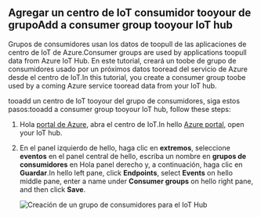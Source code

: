 ## <a name="add-a-consumer-group-tooyour-iot-hub"></a><span data-ttu-id="e8b4d-101">Agregar un centro de IoT consumidor tooyour de grupo</span><span class="sxs-lookup"><span data-stu-id="e8b4d-101">Add a consumer group tooyour IoT hub</span></span>

<span data-ttu-id="e8b4d-102">Grupos de consumidores usan los datos de toopull de las aplicaciones de centro de IoT de Azure.</span><span class="sxs-lookup"><span data-stu-id="e8b4d-102">Consumer groups are used by applications toopull data from Azure IoT Hub.</span></span> <span data-ttu-id="e8b4d-103">En este tutorial, creará un toobe de grupo de consumidores usado por un próximos datos tooread del servicio de Azure desde el centro de IoT.</span><span class="sxs-lookup"><span data-stu-id="e8b4d-103">In this tutorial, you create a consumer group toobe used by a coming Azure service tooread data from your IoT hub.</span></span>

<span data-ttu-id="e8b4d-104">tooadd un centro de IoT tooyour del grupo de consumidores, siga estos pasos:</span><span class="sxs-lookup"><span data-stu-id="e8b4d-104">tooadd a consumer group tooyour IoT hub, follow these steps:</span></span>

1. <span data-ttu-id="e8b4d-105">Hola [portal de Azure](https://ms.portal.azure.com/), abra el centro de IoT.</span><span class="sxs-lookup"><span data-stu-id="e8b4d-105">In hello [Azure portal](https://ms.portal.azure.com/), open your IoT hub.</span></span>
2. <span data-ttu-id="e8b4d-106">En el panel izquierdo de hello, haga clic en **extremos**, seleccione **eventos** en el panel central de hello, escriba un nombre en **grupos de consumidores** en Hola panel derecho y, a continuación, haga clic en  **Guardar**.</span><span class="sxs-lookup"><span data-stu-id="e8b4d-106">In hello left pane, click **Endpoints**, select **Events** on hello middle pane, enter a name under **Consumer groups** on hello right pane, and then click **Save**.</span></span>

   ![Creación de un grupo de consumidores para el IoT Hub](../articles/iot-hub/media/iot-hub-create-consumer-group/1_iot-hub-create-consumer-group-azure.png)